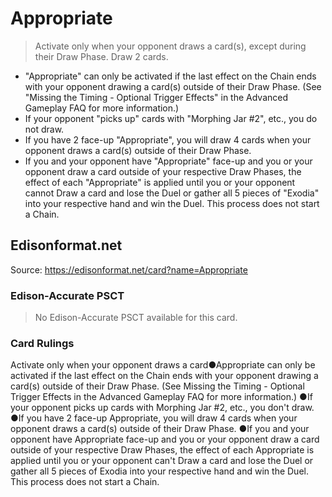 # Appropriate

> Activate only when your opponent draws a card(s), except during their Draw Phase. Draw 2 cards.

*   "Appropriate" can only be activated if the last effect on the Chain ends with your opponent drawing a card(s) outside of their Draw Phase. (See "Missing the Timing - Optional Trigger Effects" in the Advanced Gameplay FAQ for more information.)
*   If your opponent "picks up" cards with "Morphing Jar #2", etc., you do not draw.
*   If you have 2 face-up "Appropriate", you will draw 4 cards when your opponent draws a card(s) outside of their Draw Phase.
*   If you and your opponent have "Appropriate" face-up and you or your opponent draw a card outside of your respective Draw Phases, the effect of each "Appropriate" is applied until you or your opponent cannot Draw a card and lose the Duel or gather all 5 pieces of "Exodia" into your respective hand and win the Duel. This process does not start a Chain.

## Edisonformat.net

Source: https://edisonformat.net/card?name=Appropriate

### Edison-Accurate PSCT

> No Edison-Accurate PSCT available for this card.

### Card Rulings

Activate only when your opponent draws a card●Appropriate can only be activated if the last effect on the Chain ends with your opponent drawing a card(s) outside of their Draw Phase. (See Missing the Timing - Optional Trigger Effects in the Advanced Gameplay FAQ for more information.)
●If your opponent picks up cards with Morphing Jar #2, etc., you don't draw.
●If you have 2 face-up Appropriate, you will draw 4 cards when your opponent draws a card(s) outside of their Draw Phase.
●If you and your opponent have Appropriate face-up and you or your opponent draw a card outside of your respective Draw Phases, the effect of each Appropriate is applied until you or your opponent can't Draw a card and lose the Duel or gather all 5 pieces of Exodia into your respective hand and win the Duel. This process does not start a Chain.
            